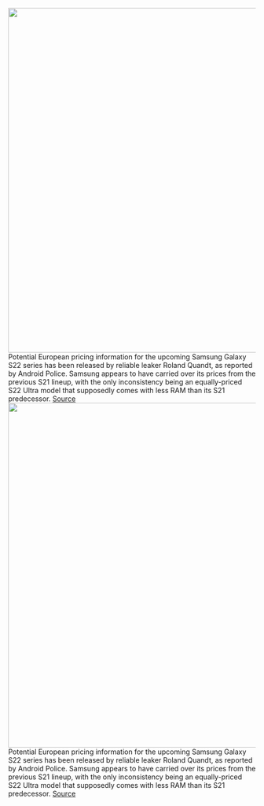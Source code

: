 <img src='https://cdn.vox-cdn.com/thumbor/IPdB21iJv3zO3QIveGmj2pyhLGs=/0x0:1080x700/1200x800/filters:focal(454x264:626x436)/cdn.vox-cdn.com/uploads/chorus_image/image/70423540/s22U.0.jpg' width='700px' /><br/>
Potential European pricing information for the upcoming Samsung Galaxy S22 series has been released by reliable leaker Roland Quandt, as reported by Android Police. Samsung appears to have carried over its prices from the previous S21 lineup, with the only inconsistency being an equally-priced S22 Ultra model that supposedly comes with less RAM than its S21 predecessor.
<a href='https://www.theverge.com/2022/1/23/22897808/samsung-galaxy-s22-european-price-leaks-rumors'> Source <a/><img src='https://cdn.vox-cdn.com/thumbor/IPdB21iJv3zO3QIveGmj2pyhLGs=/0x0:1080x700/1200x800/filters:focal(454x264:626x436)/cdn.vox-cdn.com/uploads/chorus_image/image/70423540/s22U.0.jpg' width='700px' /><br/>
Potential European pricing information for the upcoming Samsung Galaxy S22 series has been released by reliable leaker Roland Quandt, as reported by Android Police. Samsung appears to have carried over its prices from the previous S21 lineup, with the only inconsistency being an equally-priced S22 Ultra model that supposedly comes with less RAM than its S21 predecessor.
<a href='https://www.theverge.com/2022/1/23/22897808/samsung-galaxy-s22-european-price-leaks-rumors'> Source <a/>